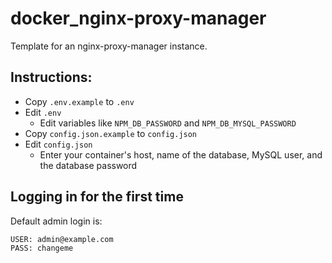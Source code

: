 # docker_nginx-proxy-manager

Template for an nginx-proxy-manager instance.

## Instructions:

* Copy `.env.example` to `.env`
* Edit `.env`
  * Edit variables like `NPM_DB_PASSWORD` and `NPM_DB_MYSQL_PASSWORD`
* Copy `config.json.example` to `config.json`
* Edit `config.json`
  * Enter your container's host, name of the database, MySQL user, and the database password

## Logging in for the first time

Default admin login is:
```
USER: admin@example.com
PASS: changeme
```
